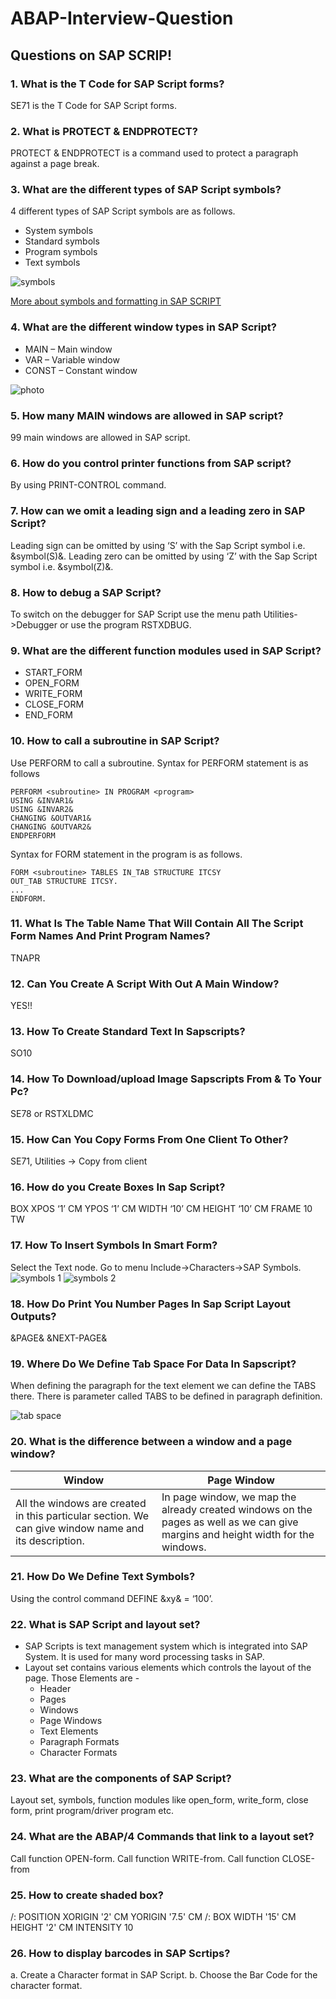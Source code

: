 # ABAP-Interview-Question

## Questions on SAP SCRIP!

### 1.  What is the T Code for SAP Script forms?
SE71 is the T Code for SAP Script forms.

### 2.	What is PROTECT & ENDPROTECT?
PROTECT & ENDPROTECT is a command used to protect a paragraph against a page break.

### 3.	What are the different types of SAP Script symbols?
4 different types of SAP Script symbols are as follows.
* System symbols
*	Standard symbols
*	Program symbols
*	Text symbols

![symbols](/images/type_of_symbols.png)

[More about symbols and formatting in SAP SCRIPT](https://www.samplecodeabap.com/sapscript-symbols-and-formatting-options/)

### 4.	What are the different window types in SAP Script?
*	MAIN – Main window
*	VAR – Variable window
*	CONST – Constant window

![photo](/images/script_window_types.png)

### 5.	How many MAIN windows are allowed in SAP script?
99 main windows are allowed in SAP script.

### 6.	How do you control printer functions from SAP script?
By using PRINT-CONTROL command.

### 7.	How can we omit a leading sign and a leading zero in SAP Script?
Leading sign can be omitted by using ‘S’ with the Sap Script symbol i.e. &symbol(S)&. Leading zero can be omitted by using ‘Z’ with the Sap Script symbol i.e. &symbol(Z)&.

### 8.	How to debug a SAP Script?
To switch on the debugger for SAP Script use the menu path Utilities->Debugger or use the program RSTXDBUG.

### 9.	What are the different function modules used in SAP Script?
*	START_FORM
*	OPEN_FORM
*	WRITE_FORM
*	CLOSE_FORM
*	END_FORM
 
### 10.	How to call a subroutine in SAP Script?
Use PERFORM to call a subroutine.
Syntax for PERFORM statement is as follows
```abap
PERFORM <subroutine> IN PROGRAM <program>
USING &INVAR1&
USING &INVAR2&
CHANGING &OUTVAR1&
CHANGING &OUTVAR2&
ENDPERFORM
```

Syntax for FORM statement in the program is as follows.
```abap
FORM <subroutine> TABLES IN_TAB STRUCTURE ITCSY
OUT_TAB STRUCTURE ITCSY.
...
ENDFORM.
```
### 11. What Is The Table Name That Will Contain All The Script Form Names And Print Program Names?
TNAPR

### 12. Can You Create A Script With Out A Main Window?
YES!!

### 13. How To Create Standard Text In Sapscripts?
SO10

### 14. How To Download/upload Image Sapscripts From & To Your Pc?
SE78 or RSTXLDMC

### 15. How Can You Copy Forms From One Client To Other?
SE71, Utilities -> Copy from client

### 16. How do you Create Boxes In Sap Script?
BOX XPOS ‘1’ CM YPOS ‘1’ CM WIDTH ‘10’ CM HEIGHT ‘10’ CM FRAME 10 TW

### 17. How To Insert Symbols In Smart Form?
Select the Text node.
Go to menu Include->Characters->SAP Symbols.
![symbols 1](/images/sap_symbols_1.png)
![symbols 2](/images/sap_symbols_2.png)

### 18. How Do Print You Number Pages In Sap Script Layout Outputs?
&PAGE&
&NEXT-PAGE&

### 19. Where Do We Define Tab Space For Data In Sapscript?
When defining the paragraph for the text element we can define the TABS there. 
There is parameter called TABS to be defined in paragraph definition.

![tab space](/images/tabs_space.png)

### 20. What is the difference between a window and a page window?
Window | Page Window
---- | ----
All the windows are created in this particular section. We can give window name and its description. | In page window, we map the already created windows on the pages as well as we can give margins and height width for the windows.

### 21. How Do We Define Text Symbols?
Using the control command DEFINE &xy& = ‘100’.

### 22. What is SAP Script and layout set?
* SAP Scripts is text management system which is integrated into SAP System. It is used for many word processing tasks in SAP.
* Layout set contains various elements which controls the layout of the page.
    Those Elements are -
    * Header
    * Pages
    * Windows
    * Page Windows
    * Text Elements
    * Paragraph Formats
    * Character Formats

### 23. What are the components of SAP Script?
Layout set, symbols, function modules like open_form, write_form, close form, print program/driver program etc.

### 24. What are the ABAP/4 Commands that link to a layout set?
Call function OPEN-form.
Call function WRITE-from.
Call function CLOSE-from

### 25. How to create shaded box?
/: POSITION XORIGIN '2' CM YORIGIN '7.5' CM 
/: BOX WIDTH '15' CM HEIGHT '2' CM INTENSITY 10

### 26. How to display barcodes in SAP Scrtips?
a. Create a Character format in SAP Script.
b. Choose the Bar Code for the character format. 
